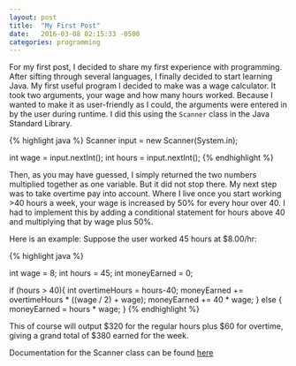 ```yaml
---
layout: post
title:  "My First Post"
date:   2016-03-08 02:15:33 -0500
categories: programming
---
```


For my first post, I decided to share my first experience with programming. After sifting through several languages, I finally decided to start learning Java. My first useful program I decided to make was a wage calculator. It took two arguments, your wage and how many hours worked. Because I wanted to make it as user-friendly as I could, the arguments were entered in by the user during runtime. I did this using the `Scanner` class in the Java Standard Library.

{% highlight java %}
Scanner input = new Scanner(System.in);

int wage = input.nextInt();
int hours = input.nextInt();
{% endhighlight %}

Then, as you may have guessed, I simply returned the two numbers multiplied together as one variable. But it did not stop there. My next step was to take overtime pay into account. Where I live once you start working >40 hours a week, your wage is increased by 50% for every hour over 40. I had to implement this by adding a conditional statement for hours above 40 and multiplying that by wage plus 50%.

 Here is an example: Suppose the user worked 45 hours at $8.00/hr:

{% highlight java %}

int wage = 8;
int hours = 45;
int moneyEarned = 0;

if (hours > 40){
	int overtimeHours = hours-40;
	moneyEarned += overtimeHours * ((wage / 2) + wage);
	moneyEarned += 40 * wage;
} else {
	moneyEarned = hours * wage;
}
{% endhighlight %}

This of course will output $320 for the regular hours plus $60 for overtime, giving a grand total of $380 earned for the week.

Documentation for the Scanner class can be found [here][java-scanner]

[java-scanner]: https://docs.oracle.com/javase/7/docs/api/java/util/Scanner.html